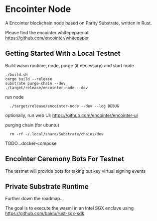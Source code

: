 # Encointer Node
A Encointer blockchain node based on Parity Substrate, written in Rust.

Please find the encointer whitepepaer at https://github.com/encointer/whitepaper

## Getting Started With a Local Testnet

Build wasm runtime, node, purge (if necessary) and start node
```
./build.sh
cargo build --release
substrate purge-chain --dev
./target/release/encointer-node --dev
```

run node
```
  ./target/release/encointer-node --dev --log DEBUG
```

optionally, run web UI: https://github.com/encointer/encointer-ui

purging chain (for ubuntu)
```
  rm -rf ~/.local/share/Substrate/chains/dev
```
TODO...docker-compose

## Encointer Ceremony Bots For Testnet
The testnet will provide bots for taking out key virtual signing events

## Private Substrate Runtime
Further down the roadmap...

The goal is to execute the wasmi in an Intel SGX enclave using https://github.com/baidu/rust-sgx-sdk
